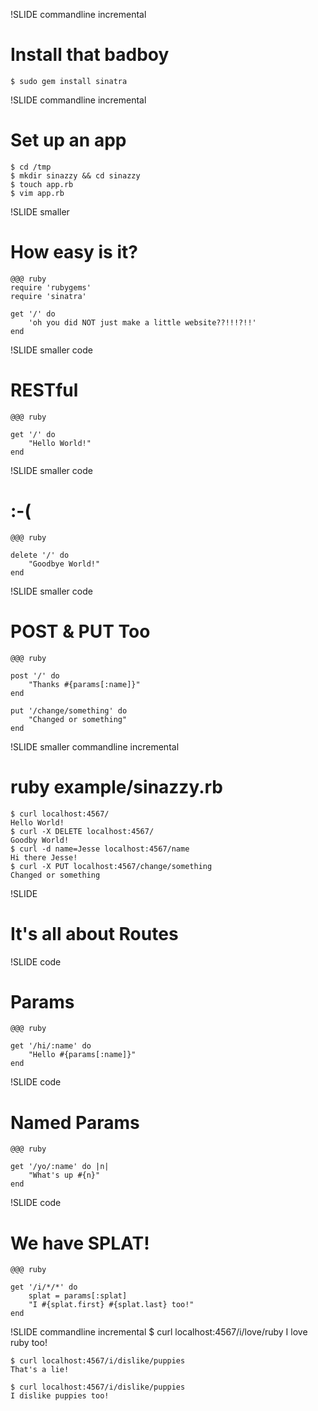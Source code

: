 !SLIDE commandline incremental
# Install that badboy #

    $ sudo gem install sinatra

!SLIDE commandline incremental
# Set up an app #

    $ cd /tmp
    $ mkdir sinazzy && cd sinazzy
    $ touch app.rb
    $ vim app.rb

!SLIDE smaller
# How easy is it?
    @@@ ruby
    require 'rubygems'
    require 'sinatra'

    get '/' do
        'oh you did NOT just make a little website??!!!?!!'
    end



!SLIDE smaller code
# RESTful
    @@@ ruby

    get '/' do
        "Hello World!"
    end
!SLIDE smaller code
# :-(
    @@@ ruby

    delete '/' do
        "Goodbye World!"
    end

!SLIDE smaller code
# POST & PUT Too
    @@@ ruby

    post '/' do
        "Thanks #{params[:name]}"
    end

    put '/change/something' do
        "Changed or something"
    end

!SLIDE smaller commandline incremental
# ruby example/sinazzy.rb #
    $ curl localhost:4567/
    Hello World!
    $ curl -X DELETE localhost:4567/
    Goodby World!
    $ curl -d name=Jesse localhost:4567/name
    Hi there Jesse!
    $ curl -X PUT localhost:4567/change/something
    Changed or something

!SLIDE
# It's all about Routes #

!SLIDE code
# Params #

    @@@ ruby

    get '/hi/:name' do
        "Hello #{params[:name]}"
    end

!SLIDE code
# Named Params #

    @@@ ruby

    get '/yo/:name' do |n|
        "What's up #{n}"
    end

!SLIDE code
# We have SPLAT! #
    @@@ ruby

    get '/i/*/*' do
        splat = params[:splat]
        "I #{splat.first} #{splat.last} too!"
    end

!SLIDE commandline incremental
    $ curl localhost:4567/i/love/ruby
    I love ruby too!

    $ curl localhost:4567/i/dislike/puppies
    That's a lie!

    $ curl localhost:4567/i/dislike/puppies
    I dislike puppies too!


